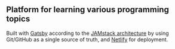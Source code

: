 ## Platform for learning various programming topics

Built with [Gatsby](https://www.gatsbyjs.org/) according to the [JAMstack architecture](https://jamstack.org) by using Git/GitHub as a single source of truth, and [Netlify](https://www.netlify.com) for deployment.
